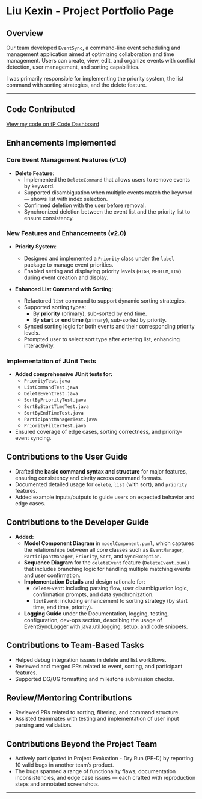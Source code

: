 # Liu Kexin - Project Portfolio Page

## Overview
Our team developed `EventSync`, a command-line event scheduling and management application aimed at optimizing 
collaboration and time management. Users can create, view, edit, and organize events with conflict detection, 
user management, and sorting capabilities.

I was primarily responsible for implementing the priority system, the list command with sorting strategies, and the delete feature.

---

## Code Contributed
[View my code on tP Code Dashboard](https://nus-cs2113-ay2425s2.github.io/tp-dashboard/?search=Lydialkx&sort=groupTitle%20dsc&sortWithin=title&since=2025-02-21&timeframe=commit&mergegroup=&groupSelect=groupByRepos&breakdown=true&checkedFileTypes=docs~functional-code~test-code~other)

## Enhancements Implemented
### Core Event Management Features (v1.0)
- **Delete Feature**:
    - Implemented the `DeleteCommand` that allows users to remove events by keyword.
    - Supported disambiguation when multiple events match the keyword — shows list with index selection.
    - Confirmed deletion with the user before removal.
    - Synchronized deletion between the event list and the priority list to ensure consistency.

### New Features and Enhancements (v2.0)
- **Priority System**:
    - Designed and implemented a `Priority` class under the `label` package to manage event priorities.
    - Enabled setting and displaying priority levels (`HIGH`, `MEDIUM`, `LOW`) during event creation and display.

- **Enhanced List Command with Sorting**:
    - Refactored `list` command to support dynamic sorting strategies.
    - Supported sorting types:
      - By **priority** (primary), sub-sorted by end time.
      - By **start** or **end time** (primary), sub-sorted by priority.
    - Synced sorting logic for both events and their corresponding priority levels.
    - Prompted user to select sort type after entering list, enhancing interactivity.

### Implementation of JUnit Tests
- **Added comprehensive JUnit tests for:**
    - `PriorityTest.java`
    - `ListCommandTest.java`
    - `DeleteEventTest.java`
    - `SortByPriorityTest.java`
    - `SortByStartTimeTest.java`
    - `SortByEndTimeTest.java`
    - `ParticipantManagerTest.java`
    - `PriorityFilterTest.java`
- Ensured coverage of edge cases, sorting correctness, and priority-event syncing.

## Contributions to the User Guide
- Drafted the **basic command syntax and structure** for major features, ensuring consistency and clarity across command formats.
- Documented detailed usage for `delete`, `list` (with sort), and `priority` features.
- Added example inputs/outputs to guide users on expected behavior and edge cases.

## Contributions to the Developer Guide
- **Added:**
   - **Model Component Diagram** in `modelComponent.puml`, which captures the relationships between all core classes such 
  as `EventManager`, `ParticipantManager`, `Priority`, `Sort`, and `SyncException`.
   - **Sequence Diagram** for the `deleteEvent` feature (`DeleteEvent.puml`) that includes branching logic for 
  handling multiple matching events and user confirmation.
   - **Implementation Details** and design rationale for:
     - `deleteEvent`: including parsing flow, user disambiguation logic, confirmation prompts, and data synchronization.
     - `listEvent`: including enhancement to sorting strategy (by start time, end time, priority).
   - **Logging Guide** under the Documentation, logging, testing, configuration, dev-ops section, describing 
  the usage of EventSyncLogger with java.util.logging, setup, and code snippets.

## Contributions to Team-Based Tasks
- Helped debug integration issues in delete and list workflows.
- Reviewed and merged PRs related to event, sorting, and participant features.
- Supported DG/UG formatting and milestone submission checks.


## Review/Mentoring Contributions
- Reviewed PRs related to sorting, filtering, and command structure.
- Assisted teammates with testing and implementation of user input parsing and validation.

##  Contributions Beyond the Project Team
- Actively participated in Project Evaluation - Dry Run (PE-D) by reporting 10 valid bugs in another team’s product.
- The bugs spanned a range of functionality flaws, documentation inconsistencies, and edge case issues — each crafted 
with reproduction steps and annotated screenshots.
---